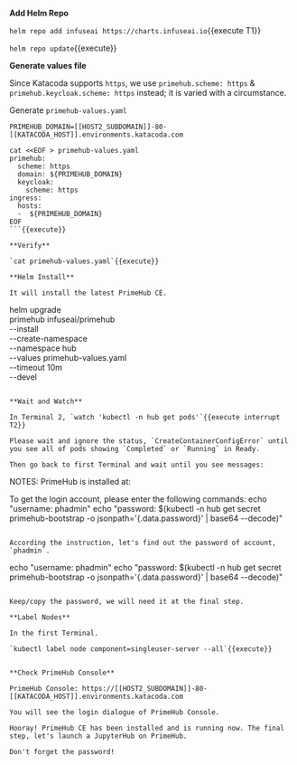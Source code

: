 
**Add Helm Repo**

`helm repo add infuseai https://charts.infuseai.io`{{execute T1}}

`helm repo update`{{execute}}

**Generate values file**

Since Katacoda supports `https`, we use `primehub.scheme: https` & `primehub.keycloak.scheme: https` instead; it is varied with a circumstance.

Generate `primehub-values.yaml`

```
PRIMEHUB_DOMAIN=[[HOST2_SUBDOMAIN]]-80-[[KATACODA_HOST]].environments.katacoda.com

cat <<EOF > primehub-values.yaml
primehub:
  scheme: https
  domain: ${PRIMEHUB_DOMAIN}
  keycloak:
    scheme: https
ingress:
  hosts:
  -  ${PRIMEHUB_DOMAIN}
EOF
```{{execute}}

**Verify**

`cat primehub-values.yaml`{{execute}}

**Helm Install**

It will install the latest PrimeHub CE.

```
helm upgrade \
primehub infuseai/primehub \
--install \
--create-namespace \
--namespace hub  \
--values primehub-values.yaml \
--timeout 10m \
--devel
```{{execute}}

**Wait and Watch**

In Terminal 2, `watch 'kubectl -n hub get pods'`{{execute interrupt T2}}

Please wait and ignore the status, `CreateContainerConfigError` until you see all of pods showing `Completed` or `Running` in Ready.

Then go back to first Terminal and wait until you see messages:

```
NOTES:
PrimeHub is installed at:

To get the login account, please enter the following commands:
  echo "username: phadmin"
  echo "password: $(kubectl -n hub get secret primehub-bootstrap -o jsonpath='{.data.password}' | base64 --decode)"
```

According the instruction, let's find out the password of account, `phadmin`.
```
echo "username: phadmin"
echo "password: $(kubectl -n hub get secret primehub-bootstrap -o jsonpath='{.data.password}' | base64 --decode)"
```{{execute}}

Keep/copy the password, we will need it at the final step.

**Label Nodes**

In the first Terminal.

`kubectl label node component=singleuser-server --all`{{execute}}


**Check PrimeHub Console**

PrimeHub Console: https://[[HOST2_SUBDOMAIN]]-80-[[KATACODA_HOST]].environments.katacoda.com

You will see the login dialogue of PrimeHub Console.

Hooray! PrimeHub CE has been installed and is running now. The final step, let's launch a JupyterHub on PrimeHub.

Don't forget the password!
